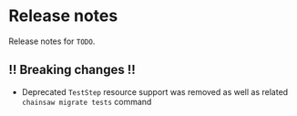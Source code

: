 # Release notes

Release notes for `TODO`.

<!--
## 💫 New features 💫

## ✨ UI changes ✨

## ⭐ Examples ⭐

## ⛵ Tutorials ⛵

## 🔧 Fixes 🔧

## 📚 Docs 📚

## 🎸 Misc 🎸
-->

## ‼️ Breaking changes ‼️

- Deprecated `TestStep` resource support was removed as well as related `chainsaw migrate tests` command
